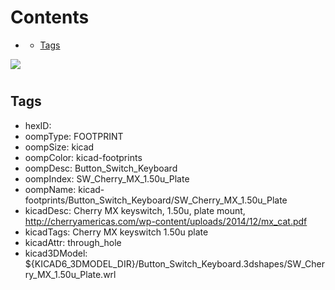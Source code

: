 



Contents
========

* [](#)
	* [Tags](#tags)
  
![][im]
# 

## Tags

- hexID: 
- oompType: FOOTPRINT
- oompSize: kicad
- oompColor: kicad-footprints
- oompDesc: Button_Switch_Keyboard
- oompIndex: SW_Cherry_MX_1.50u_Plate
- oompName: kicad-footprints/Button_Switch_Keyboard/SW_Cherry_MX_1.50u_Plate
- kicadDesc: Cherry MX keyswitch, 1.50u, plate mount, http://cherryamericas.com/wp-content/uploads/2014/12/mx_cat.pdf
- kicadTags: Cherry MX keyswitch 1.50u plate
- kicadAttr: through_hole
- kicad3DModel: ${KICAD6_3DMODEL_DIR}/Button_Switch_Keyboard.3dshapes/SW_Cherry_MX_1.50u_Plate.wrl



[im]: image.png
